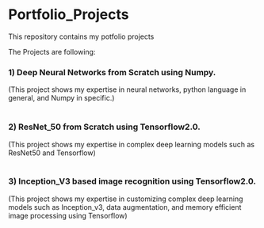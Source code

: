 # Portfolio_Projects
This repository contains my potfolio projects

The Projects are following:
<h3>1) Deep Neural Networks from Scratch using Numpy.</h3>
(This project shows my expertise in neural networks, python language in general, and Numpy in specific.)
<br></br>
<h3>2) ResNet_50 from Scratch using Tensorflow2.0. </h3>
(This project shows my expertise in complex deep learning models such as ResNet50 and Tensorflow)
<br></br>
<h3>3) Inception_V3 based image recognition using Tensorflow2.0. </h3>
(This project shows my expertise in customizing complex deep learning models such as Inception_v3, data augmentation, and memory efficient image processing using Tensorflow)
